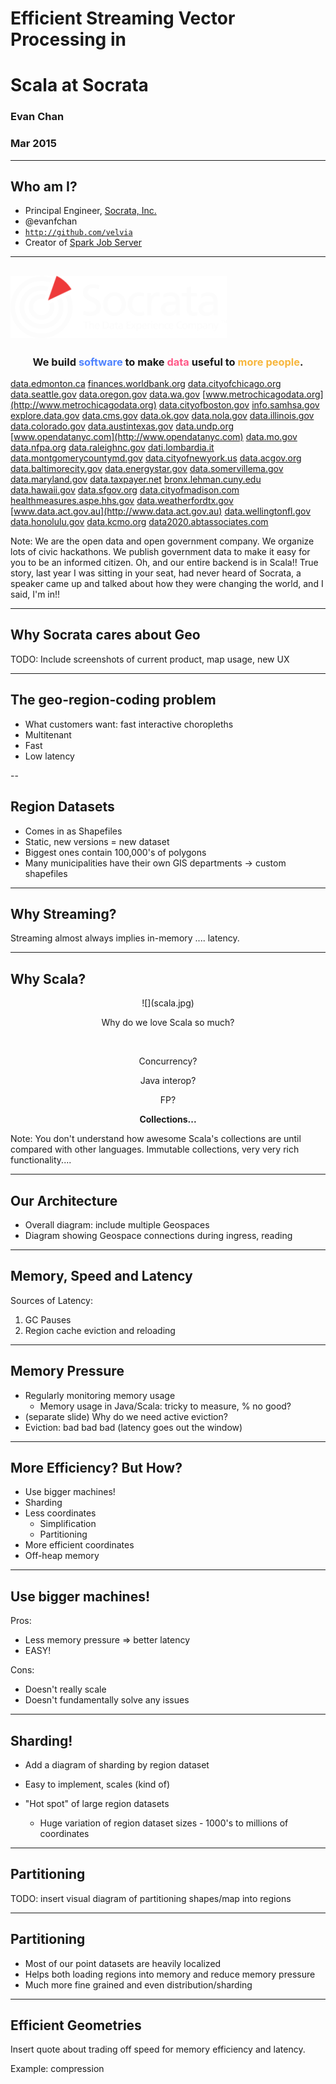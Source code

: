 # Efficient Streaming Vector Processing in
# <span class="scalared">Scala</span> at Socrata

### Evan Chan
### Mar 2015

---

## Who am I?

- Principal Engineer, [Socrata, Inc.](http://www.socrata.com)
- @evanfchan
- [`http://github.com/velvia`](http://github.com/velvia)
- Creator of [Spark Job Server](http://github.com/spark-jobserver/spark-jobserver)

---

## ![](socrata-white-medium.png)

<center>
<h3>We build <span style="color: #4e82ff">software</span> to make <span style="color: #ff5887">data</span> useful to <span style="color: #f7b63d">more people</span>.</h3>
</center>

[data.edmonton.ca](http://data.edmonton.ca) [finances.worldbank.org](http://finances.worldbank.org) [data.cityofchicago.org](http://data.cityofchicago.org) [data.seattle.gov](http://data.seattle.gov) [data.oregon.gov](http://data.oregon.gov) [data.wa.gov](http://data.wa.gov) [www.metrochicagodata.org](http://www.metrochicagodata.org) [data.cityofboston.gov](http://data.cityofboston.gov) [info.samhsa.gov](http://info.samhsa.gov) [explore.data.gov](http://explore.data.gov) [data.cms.gov](http://data.cms.gov) [data.ok.gov](http://data.ok.gov) [data.nola.gov](http://data.nola.gov) [data.illinois.gov](http://data.illinois.gov) [data.colorado.gov](http://data.colorado.gov) [data.austintexas.gov](http://data.austintexas.gov) [data.undp.org](http://data.undp.org) [www.opendatanyc.com](http://www.opendatanyc.com) [data.mo.gov](http://data.mo.gov) [data.nfpa.org](http://data.nfpa.org) [data.raleighnc.gov](http://data.raleighnc.gov) [dati.lombardia.it](http://dati.lombardia.it) [data.montgomerycountymd.gov](http://data.montgomerycountymd.gov) [data.cityofnewyork.us](http://data.cityofnewyork.us) [data.acgov.org](http://data.acgov.org) [data.baltimorecity.gov](http://data.baltimorecity.gov) [data.energystar.gov](http://data.energystar.gov) [data.somervillema.gov](http://data.somervillema.gov) [data.maryland.gov](http://data.maryland.gov) [data.taxpayer.net](http://data.taxpayer.net) [bronx.lehman.cuny.edu](http://bronx.lehman.cuny.edu) [data.hawaii.gov](http://data.hawaii.gov) [data.sfgov.org](http://data.sfgov.org) [data.cityofmadison.com](http://data.cityofmadison.com) [healthmeasures.aspe.hhs.gov](http://healthmeasures.aspe.hhs.gov) [data.weatherfordtx.gov](http://data.weatherfordtx.gov) [www.data.act.gov.au](http://www.data.act.gov.au) [data.wellingtonfl.gov](http://data.wellingtonfl.gov) [data.honolulu.gov](http://data.honolulu.gov) [data.kcmo.org](http://data.kcmo.org) [data2020.abtassociates.com](http://data2020.abtassociates.com)

Note: We are the open data and open government company. We organize lots of civic hackathons.  We publish government data to make it easy for you to be an informed citizen.   Oh, and our entire backend is in Scala!!
True story, last year I was sitting in your seat, had never heard of Socrata, a speaker came up and talked about how they were changing the world, and I said, I'm in!!

---

## Why Socrata cares about Geo

TODO: Include screenshots of current product, map usage, new UX

---

## The geo-region-coding problem

- What customers want: fast interactive choropleths
- Multitenant
- Fast
- Low latency

--

## Region Datasets

- Comes in as Shapefiles
- Static, new versions = new dataset
- Biggest ones contain 100,000's of polygons
- Many municipalities have their own GIS departments -> custom shapefiles

---

## Why Streaming?

Streaming almost always implies in-memory .... latency.

---

## Why Scala?

<center>
![](scala.jpg)
</center>

<p>
<center>
Why do we love Scala so much?
</center>

&nbsp;
<p>
<center>
Concurrency?   <!-- .element: class="fragment roll-in" -->

Java interop?  <!-- .element: class="fragment roll-in" -->

FP?            <!-- .element: class="fragment roll-in" -->

**Collections...**  <!-- .element: class="fragment roll-in" -->
</center>

Note: You don't understand how awesome Scala's collections are until compared with other languages.  Immutable collections, very very rich functionality....

---

## Our Architecture

- Overall diagram: include multiple Geospaces
- Diagram showing Geospace connections during ingress, reading

---

## Memory, Speed and Latency

Sources of Latency:

1. GC Pauses
2. Region cache eviction and reloading

---

## Memory Pressure

- Regularly monitoring memory usage
    + Memory usage in Java/Scala: tricky to measure, % no good?
- (separate slide) Why do we need active eviction?
- Eviction: bad bad bad (latency goes out the window)

---

## More Efficiency?  But How?

- Use bigger machines!
- Sharding
- Less coordinates
    + Simplification
    + Partitioning
- More efficient coordinates
- Off-heap memory

---

## Use bigger machines!

Pros:
- Less memory pressure => better latency
- EASY!

Cons:
- Doesn't really scale
- Doesn't fundamentally solve any issues

---

## Sharding!

- Add a diagram of sharding by region dataset

- Easy to implement, scales (kind of)
- "Hot spot" of large region datasets
    + Huge variation of region dataset sizes - 1000's to millions of coordinates

---

## Partitioning

TODO: insert visual diagram of partitioning shapes/map into regions

---

## Partitioning

- Most of our point datasets are heavily localized
- Helps both loading regions into memory and reduce memory pressure
- Much more fine grained and even distribution/sharding

---

## Efficient Geometries

Insert quote about trading off speed for memory efficiency and latency.

Example: compression
